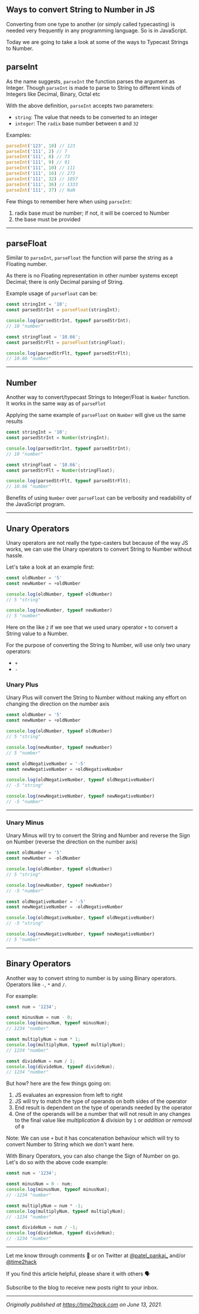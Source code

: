 ## Ways to convert String to Number in JS

Converting from one type to another (or simply called typecasting) is needed very frequently in any programming language. So is in JavaScript.

Today we are going to take a look at some of the ways to Typecast Strings to Number.

## parseInt

As the name suggests, `parseInt` the function parses the argument as Integer. Though `parseInt` is made to parse to String to different kinds of Integers like Decimal, Binary, Octal etc

With the above definition, `parseInt` accepts two parameters:
- `string`: The value that needs to be converted to an integer
- `integer`: The `radix` base number between `0` and `32`

Examples:

```js
parseInt('123', 10) // 123
parseInt('111', 2) // 7
parseInt('111', 8) // 73
parseInt('111', 9) // 91
parseInt('111', 10) // 111
parseInt('111', 16) // 273
parseInt('111', 32) // 1057
parseInt('111', 36) // 1333
parseInt('111', 37) // NaN
```

Few things to remember here when using `parseInt`:
1.  radix base must be number; if not, it will be coerced to Number
2.  the base must be provided

---

## parseFloat

Similar to `parseInt`, `parseFloat` the function will parse the string as a Floating number.

As there is no Floating representation in other number systems except Decimal; there is only Decimal parsing of String.

Example usage of `parseFloat` can be:

```js
const stringInt = '10';
const parsedStrInt = parseFloat(stringInt);

console.log(parsedStrInt, typeof parsedStrInt);
// 10 "number"

const stringFloat = '10.66';
const parsedStrFlt = parseFloat(stringFloat);

console.log(parsedStrFlt, typeof parsedStrFlt);
// 10.66 "number"
```

---

## Number
Another way to convert/typecast Strings to Integer/Float is `Number` function. It works in the same way as of `parseFlot`

Applying the same example of `parseFloat` on `Number` will give us the same results

```js
const stringInt = '10';
const parsedStrInt = Number(stringInt);

console.log(parsedStrInt, typeof parsedStrInt);
// 10 "number"

const stringFloat = '10.66';
const parsedStrFlt = Number(stringFloat);

console.log(parsedStrFlt, typeof parsedStrFlt);
// 10.66 "number"
```

Benefits of using `Number` over `parseFloat` can be verbosity and readability of the JavaScript program.

---

## Unary Operators

Unary operators are not really the type-casters but because of the way JS works, we can use the Unary operators to convert String to Number without hassle.

Let's take a look at an example first:
```js
const oldNumber = '5'
const newNumber = +oldNumber

console.log(oldNumber, typeof oldNumber)
// 5 "string"

console.log(newNumber, typeof newNumber)
// 5 "number"
```

Here on the like `2` if we see that we used unary operator `+` to convert a String value to a Number.

For the purpose of converting the String to Number, will use only two unary operators:
- `+`
- `-`

### Unary Plus

Unary Plus will convert the String to Number without making any effort on changing the direction on the number axis

```js
const oldNumber = '5'
const newNumber = +oldNumber

console.log(oldNumber, typeof oldNumber)
// 5 "string"

console.log(newNumber, typeof newNumber)
// 5 "number"

const oldNegativeNumber = '-5'
const newNegativeNumber = +oldNegativeNumber

console.log(oldNegativeNumber, typeof oldNegativeNumber)
// -5 "string"

console.log(newNegativeNumber, typeof newNegativeNumber)
// -5 "number"
```

---

### Unary Minus

Unary Minus will try to convert the String and Number and reverse the Sign on Number (reverse the direction on the number axis)

```js
const oldNumber = '5'
const newNumber = -oldNumber

console.log(oldNumber, typeof oldNumber)
// 5 "string"

console.log(newNumber, typeof newNumber)
// -5 "number"

const oldNegativeNumber = '-5'
const newNegativeNumber = -oldNegativeNumber

console.log(oldNegativeNumber, typeof oldNegativeNumber)
// -5 "string"

console.log(newNegativeNumber, typeof newNegativeNumber)
// 5 "number"
```


---

## Binary Operators

Another way to convert string to number is by using Binary operators. Operators like `-`, `*` and `/`.

For example:

```js
const num = '1234';

const minusNum = num - 0;
console.log(minusNum, typeof minusNum);
// 1234 "number"

const multiplyNum = num * 1;
console.log(multiplyNum, typeof multiplyNum);
// 1234 "number"

const divideNum = num / 1;
console.log(divideNum, typeof divideNum);
// 1234 "number"
```

But how? here are the few things going on:

1. JS evaluates an expression from left to right
2. JS will try to match the type of operands on both sides of the operator
3. End result is dependent on the type of operands needed by the operator
4. One of the operands will be a number that will not result in any changes to the final value like _multiplication & division_ by `1` or _addition or removal_ of `0`

Note: We can use `+` but it has concatenation behaviour which will try to convert Number to String which we don't want here.

With Binary Operators, you can also change the Sign of Number on go. Let's do so with the above code example:
```js
const num = '1234';

const minusNum = 0 - num;
console.log(minusNum, typeof minusNum);
// -1234 "number"

const multiplyNum = num * -1;
console.log(multiplyNum, typeof multiplyNum);
// -1234 "number"

const divideNum = num / -1;
console.log(divideNum, typeof divideNum);
// -1234 "number"
```

---

Let me know through comments 💬 or on Twitter at [@patel\_pankaj\_](https://twitter.com/intent/follow?screen_name=patel_pankaj_) and/or [@time2hack](https://twitter.com/intent/follow?screen_name=time2hack)

If you find this article helpful, please share it with others 🗣

Subscribe to the blog to receive new posts right to your inbox.

---

_Originally published at_ [_https://time2hack.com_](https://time2hack.com/ways-to-convert-string-to-number-in-javascript/) _on June 13, 2021._